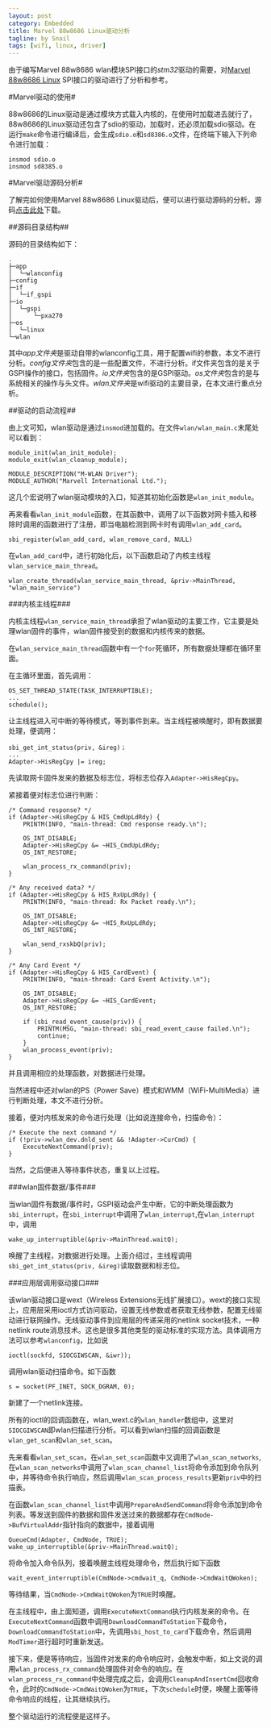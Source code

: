 ```yaml
---
layout: post
category: Embedded
title: Marvel 88w8686 Linux驱动分析
tagline: by Snail
tags: [wifi, linux, driver]
---
```

由于编写Marvel 88w8686 wlan模块SPI接口的*stm32*驱动的需要，对[Marvel 88w8686 Linux](http://pan.baidu.com/s/1dDiSZFb) SPI接口的驱动进行了分析和参考。

#Marvel驱动的使用#

88w8686的Linux驱动是通过模块方式载入内核的，在使用时加载进去就行了，88w8686的Linux驱动还包含了sdio的驱动，加载时，还必须加载sdio驱动。在运行`make`命令进行编译后，会生成`sdio.o`和`sd8386.o`文件，在终端下输入下列命令进行加载：

	insmod sdio.o
	insmod sd8385.o

#Marvel驱动源码分析#

了解完如何使用Marvel 88w8686 Linux驱动后，便可以进行驱动源码的分析。源码[点击此处](http://pan.baidu.com/s/1dDiSZFb)下载。

##源码目录结构##

源码的目录结构如下：

	.
	├─app
	│  └─wlanconfig
	├─config
	├─if
	│  └─if_gspi
	├─io
	│  └─gspi
	│      └─pxa270
	├─os
	│  └─linux
	└─wlan

其中*app文件夹*是驱动自带的wlanconfig工具，用于配置wifi的参数，本文不进行分析。*config文件夹*包含的是一些配置文件，不进行分析。if文件夹包含的是关于GSPI操作的接口，包括固件。*io文件夹*包含的是GSPI驱动。*os文件夹*包含的是与系统相关的操作与头文件。*wlan文件夹*是wifi驱动的主要目录，在本文进行重点分析。

##驱动的启动流程##

由上文可知，wlan驱动是通过`insmod`进加载的。在文件`wlan/wlan_main.c`末尾处可以看到：

	module_init(wlan_init_module);
	module_exit(wlan_cleanup_module);

	MODULE_DESCRIPTION("M-WLAN Driver");
	MODULE_AUTHOR("Marvell International Ltd.");

这几个宏说明了wlan驱动模块的入口，知道其初始化函数是`wlan_init_module`。

再来看看`wlan_init_module`函数，在其函数中，调用了以下函数对网卡插入和移除时调用的函数进行了注册，即当电脑检测到网卡时有调用`wlan_add_card`。

	sbi_register(wlan_add_card, wlan_remove_card, NULL)

在`wlan_add_card`中，进行初始化后，以下函数启动了内核主线程`wlan_service_main_thread`。

	wlan_create_thread(wlan_service_main_thread, &priv->MainThread, "wlan_main_service")

###内核主线程###

内核主线程`wlan_service_main_thread`承担了wlan驱动的主要工作，它主要是处理wlan固件的事件，wlan固件接受到的数据和内核传来的数据。

在`wlan_service_main_thread`函数中有一个`for`死循环，所有数据处理都在循环里面。

在主循环里面，首先调用：

	OS_SET_THREAD_STATE(TASK_INTERRUPTIBLE);
	...
	schedule();

让主线程进入可中断的等待模式，等到事件到来。当主线程被唤醒时，即有数据要处理，便调用：

	sbi_get_int_status(priv, &ireg)；
	...
	Adapter->HisRegCpy |= ireg;

先读取网卡固件发来的数据及标志位，将标志位存入`Adapter->HisRegCpy`。

紧接着便对标志位进行判断：

	/* Command response? */
	if (Adapter->HisRegCpy & HIS_CmdUpLdRdy) {
		PRINTM(INFO, "main-thread: Cmd response ready.\n");

		OS_INT_DISABLE;
		Adapter->HisRegCpy &= ~HIS_CmdUpLdRdy;
		OS_INT_RESTORE;

		wlan_process_rx_command(priv);
	}

	/* Any received data? */
	if (Adapter->HisRegCpy & HIS_RxUpLdRdy) {
		PRINTM(INFO, "main-thread: Rx Packet ready.\n");
		
		OS_INT_DISABLE;
		Adapter->HisRegCpy &= ~HIS_RxUpLdRdy;
		OS_INT_RESTORE;

		wlan_send_rxskbQ(priv);
	}

	/* Any Card Event */
	if (Adapter->HisRegCpy & HIS_CardEvent) {
		PRINTM(INFO, "main-thread: Card Event Activity.\n");

		OS_INT_DISABLE;
		Adapter->HisRegCpy &= ~HIS_CardEvent;
		OS_INT_RESTORE;

		if (sbi_read_event_cause(priv)) {
			PRINTM(MSG, "main-thread: sbi_read_event_cause failed.\n");
			continue;
		}
		wlan_process_event(priv);
	}

并且调用相应的处理函数，对数据进行处理。

当然进程中还对wlan的PS（Power Save）模式和WMM（WiFi-MultiMedia）进行判断处理，本文不进行分析。

接着，便对内核发来的命令进行处理（比如说连接命令，扫描命令）：

	/* Execute the next command */
	if (!priv->wlan_dev.dnld_sent && !Adapter->CurCmd) {
		ExecuteNextCommand(priv);
	}

当然，之后便进入等待事件状态，重复以上过程。

###wlan固件数据/事件###

当wlan固件有数据/事件时，GSPI驱动会产生中断，它的中断处理函数为`sbi_interrupt`，在`sbi_interrupt`中调用了`wlan_interrupt`,在`wlan_interrupt`中，调用

	wake_up_interruptible(&priv->MainThread.waitQ);

唤醒了主线程，对数据进行处理。上面介绍过，主线程调用`sbi_get_int_status(priv, &ireg)`读取数据和标志位。

###应用层调用驱动接口###

该wlan驱动接口是wext（Wireless Extensions无线扩展接口）。wext的接口实现上，应用层采用ioctl方式访问驱动，设置无线参数或者获取无线参数，配置无线驱动进行联网操作。无线驱动事件到应用层的传递采用的netlink socket技术，一种netlink route消息技术。这也是很多其他类型的驱动标准的实现方法。具体调用方法可以参考`wlanconfig`，比如说

	ioctl(sockfd, SIOCGIWSCAN, &iwr));

调用wlan驱动扫描命令。如下函数

	s = socket(PF_INET, SOCK_DGRAM, 0);

新建了一个netlink连接。

所有的ioctl的回调函数在，wlan_wext.c的`wlan_handler`数组中，这里对`SIOCGIWSCAN`即wlan扫描进行分析。可以看到wlan扫描的回调函数是`wlan_get_scan`和`wlan_set_scan`。

先来看看`wlan_set_scan`，在`wlan_set_scan`函数中又调用了`wlan_scan_networks`,在`wlan_scan_networks`中调用了`wlan_scan_channel_list`将命令添加到命令队列中，并等待命令执行响应，然后调用`wlan_scan_process_results`更新`priv`中的扫描表。

在函数`wlan_scan_channel_list`中调用`PrepareAndSendCommand`将命令添加到命令列表。等发送到固件的数据和固件发送过来的数据都存在`CmdNode->BufVirtualAddr`指针指向的数据中，接着调用

	QueueCmd(Adapter, CmdNode, TRUE);
	wake_up_interruptible(&priv->MainThread.waitQ);

将命令加入命令队列，接着唤醒主线程处理命令，然后执行如下函数

	wait_event_interruptible(CmdNode->cmdwait_q, CmdNode->CmdWaitQWoken);

等待结果，当`CmdNode->CmdWaitQWoken`为`TRUE`时唤醒。

在主线程中，由上面知道，调用`ExecuteNextCommand`执行内核发来的命令。在`ExecuteNextCommand`函数中调用`DownloadCommandToStation`下载命令，`DownloadCommandToStation`中，先调用`sbi_host_to_card`下载命令，然后调用`ModTimer`进行超时时重新发送。

接下来，便是等待响应，当固件对发来的命令响应时，会触发中断，如上文说的调用`wlan_process_rx_command`处理固件对命令的响应。在`wlan_process_rx_command`中处理完成之后，会调用`CleanupAndInsertCmd`回收命令，此时的`CmdNode->CmdWaitQWoken`为`TRUE`，下次`schedule`时便，唤醒上面等待命令响应的线程，让其继续执行。

整个驱动运行的流程便是这样子。